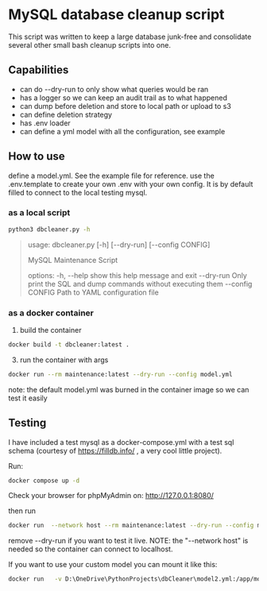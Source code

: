 # MySQL database cleanup script
This script was written to keep a large database junk-free and consolidate several other small bash cleanup scripts into one. 

## Capabilities
 - can do --dry-run to only show what queries would be ran
 - has a logger so we can keep an audit trail as to what happened
 - can dump before deletion and store to local path or upload to s3
 - can define deletion strategy
 - has .env loader
 - can define a yml model with all the configuration, see example

## How to use
define a model.yml. See the example file for reference.
use the .env.template to create your own .env with your own config. It is by default filled to connect to the local testing mysql.

### as a local script

```bash
python3 dbcleaner.py -h
```

>usage: dbcleaner.py [-h] [--dry-run] [--config CONFIG]
>
>MySQL Maintenance Script
>
>options:
>-h, --help       show this help message and exit
>--dry-run        Only print the SQL and dump commands without executing them
>--config CONFIG  Path to YAML configuration file

### as a docker container
1. build the container
```bash
docker build -t dbcleaner:latest .
```
3. run the container with args
```bash
docker run --rm maintenance:latest --dry-run --config model.yml
```
note: the default model.yml was burned in the container image so we can test it easily

## Testing
I have included a test mysql as a docker-compose.yml with a test sql schema (courtesy of https://filldb.info/ , a very cool little project).

Run:
```bash
docker compose up -d
```
Check your browser for phpMyAdmin on:
http://127.0.0.1:8080/

then run
```bash
docker run  --network host --rm maintenance:latest --dry-run --config model.yml
```

remove --dry-run if you want to test it live. NOTE: the "--network host" is needed so the container can connect to localhost.


If you want to use your custom model you can mount it like this:
```bash
docker run   -v D:\OneDrive\PythonProjects\dbCleaner\model2.yml:/app/model2.yml --rm maintenance:latest --dry-run --config model2.yml
```
